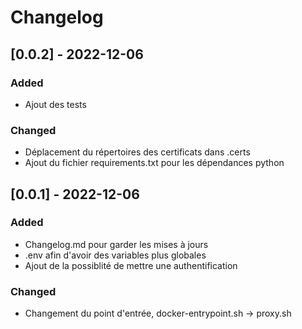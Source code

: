 # Changelog

## [0.0.2] - 2022-12-06

### Added

- Ajout des tests

### Changed

- Déplacement du répertoires des certificats dans .certs
- Ajout du fichier requirements.txt pour les dépendances python

## [0.0.1] - 2022-12-06

### Added

- Changelog.md pour garder les mises à jours
- .env afin d'avoir des variables plus globales
- Ajout de la possiblité de mettre une authentification

### Changed

- Changement du point d'entrée, docker-entrypoint.sh -> proxy.sh
